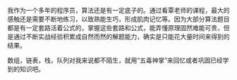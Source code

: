 我作为一个多年的程序员，算法还是有一定底子的。通过看覃老师的课程，最大的感触还是需要不断地练习，以致熟能生巧，形成肌肉记忆等。因为大部分算法题目都是有一定套路活着公式的，掌握这些套路和公式，能弄懂原理固然难能可贵，但是通过不断实战经验积累成自然而然的解题能力，确实是只能花大量时间来得到的结果。

数组，链表，栈，队列对我来说都不陌生，就用“五毒神掌”来回忆或者巩固已经学到的知识吧。